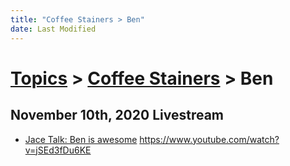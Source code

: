 ```yaml
---
title: "Coffee Stainers > Ben"
date: Last Modified
---
```

# [Topics](../../topics.md) > [Coffee Stainers](../coffee-stainers.md) > Ben

## November 10th, 2020 Livestream
* [Jace Talk: Ben is awesome](../../transcriptions/yt-jSEd3fDu6KE.md) https://www.youtube.com/watch?v=jSEd3fDu6KE
